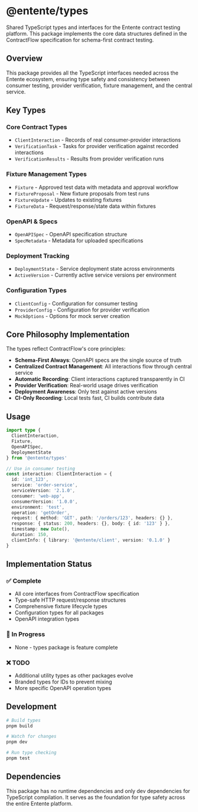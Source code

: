 # @entente/types

Shared TypeScript types and interfaces for the Entente contract testing platform. This package implements the core data structures defined in the ContractFlow specification for schema-first contract testing.

## Overview

This package provides all the TypeScript interfaces needed across the Entente ecosystem, ensuring type safety and consistency between consumer testing, provider verification, fixture management, and the central service.

## Key Types

### Core Contract Types
- `ClientInteraction` - Records of real consumer-provider interactions
- `VerificationTask` - Tasks for provider verification against recorded interactions
- `VerificationResults` - Results from provider verification runs

### Fixture Management Types
- `Fixture` - Approved test data with metadata and approval workflow
- `FixtureProposal` - New fixture proposals from test runs
- `FixtureUpdate` - Updates to existing fixtures
- `FixtureData` - Request/response/state data within fixtures

### OpenAPI & Specs
- `OpenAPISpec` - OpenAPI specification structure
- `SpecMetadata` - Metadata for uploaded specifications

### Deployment Tracking
- `DeploymentState` - Service deployment state across environments
- `ActiveVersion` - Currently active service versions per environment

### Configuration Types
- `ClientConfig` - Configuration for consumer testing
- `ProviderConfig` - Configuration for provider verification
- `MockOptions` - Options for mock server creation

## Core Philosophy Implementation

The types reflect ContractFlow's core principles:

- **Schema-First Always**: OpenAPI specs are the single source of truth
- **Centralized Contract Management**: All interactions flow through central service
- **Automatic Recording**: Client interactions captured transparently in CI
- **Provider Verification**: Real-world usage drives verification
- **Deployment Awareness**: Only test against active versions
- **CI-Only Recording**: Local tests fast, CI builds contribute data

## Usage

```typescript
import type { 
  ClientInteraction, 
  Fixture, 
  OpenAPISpec,
  DeploymentState 
} from '@entente/types'

// Use in consumer testing
const interaction: ClientInteraction = {
  id: 'int_123',
  service: 'order-service',
  serviceVersion: '2.1.0',
  consumer: 'web-app',
  consumerVersion: '1.0.0',
  environment: 'test',
  operation: 'getOrder',
  request: { method: 'GET', path: '/orders/123', headers: {} },
  response: { status: 200, headers: {}, body: { id: '123' } },
  timestamp: new Date(),
  duration: 150,
  clientInfo: { library: '@entente/client', version: '0.1.0' }
}
```

## Implementation Status

### ✅ Complete
- All core interfaces from ContractFlow specification
- Type-safe HTTP request/response structures
- Comprehensive fixture lifecycle types
- Configuration types for all packages
- OpenAPI integration types

### 🔄 In Progress
- None - types package is feature complete

### ❌ TODO
- Additional utility types as other packages evolve
- Branded types for IDs to prevent mixing
- More specific OpenAPI operation types

## Development

```bash
# Build types
pnpm build

# Watch for changes
pnpm dev

# Run type checking
pnpm test
```

## Dependencies

This package has no runtime dependencies and only dev dependencies for TypeScript compilation. It serves as the foundation for type safety across the entire Entente platform.